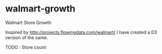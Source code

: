 # walmart-growth
Walmart Store Growth

Inspired by http://projects.flowingdata.com/walmart/
I have created a D3 version of the same.

TODO : Store count
